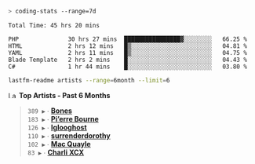 ```zsh
> coding-stats --range=7d
```

<!--START_SECTION:waka-->

```text
Total Time: 45 hrs 20 mins

PHP              30 hrs 27 mins  ████████████████▓░░░░░░░░   66.25 %
HTML             2 hrs 12 mins   █▒░░░░░░░░░░░░░░░░░░░░░░░   04.81 %
YAML             2 hrs 11 mins   █▒░░░░░░░░░░░░░░░░░░░░░░░   04.75 %
Blade Template   2 hrs 2 mins    █░░░░░░░░░░░░░░░░░░░░░░░░   04.43 %
C#               1 hr 44 mins    █░░░░░░░░░░░░░░░░░░░░░░░░   03.80 %
```

<!--END_SECTION:waka-->

```zsh
lastfm-readme artists --range=6month --limit=6
```

<!--START_LASTFM_ARTISTS:{"period": "6month", "rows": 6}-->
<a href="https://last.fm" target="_blank"><img src="https://user-images.githubusercontent.com/17434202/215290617-e793598d-d7c9-428f-9975-156db1ba89cc.svg" alt="Last.fm Logo" width="18" height="13"/></a> **Top Artists - Past 6 Months**

> `389 ▶️` ∙ **[Bones](https://www.last.fm/music/Bones)**<br/>
> `183 ▶️` ∙ **[Pi’erre Bourne](https://www.last.fm/music/Pi%E2%80%99erre+Bourne)**<br/>
> `126 ▶️` ∙ **[Iglooghost](https://www.last.fm/music/Iglooghost)**<br/>
> `110 ▶️` ∙ **[surrenderdorothy](https://www.last.fm/music/surrenderdorothy)**<br/>
> `102 ▶️` ∙ **[Mac Quayle](https://www.last.fm/music/Mac+Quayle)**<br/>
> `83 ▶️` ∙ **[Charli XCX](https://www.last.fm/music/Charli+XCX)**<br/>
<!--END_LASTFM_ARTISTS-->
